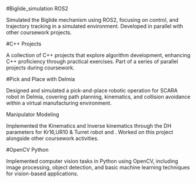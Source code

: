 #Biglide_simulation ROS2

Simulated the Biglide mechanism using ROS2, focusing on  control, and trajectory tracking in a simulated environment. Developed in parallel with other coursework projects.

#C++ Projects

A collection of C++ projects that explore algorithm development, enhancing C++ proficiency through practical exercises. Part of a series of parallel projects during coursework.

#Pick and Place with Delmia

Designed and simulated a pick-and-place robotic operation for SCARA robot in Delmia, covering path planning, kinematics, and collision avoidance within a virtual manufacturing environment.

Manipulator Modeling

Implemented the Kinematics and Inverse kinematics through the DH parameters for Kr16,UR10 & Turret robot and  . Worked on this project alongside other coursework activities.

#OpenCV Python

Implemented computer vision tasks in Python using OpenCV, including image processing, object detection, and basic machine learning techniques for vision-based applications.

